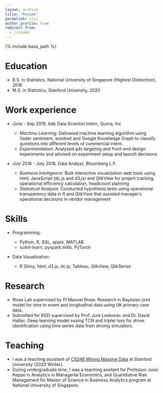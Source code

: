 ```yaml
---
layout: archive
title: "Resume"
permalink: /cv/
author_profile: true
redirect_from:
  - /resume
---
```


{% include base_path %}

Education
======
* B.S. in Statistics, National University of Singapore (Highest Distinction), 2016
* M.S. in Statistics, Stanford University, 2020


Work experience
======
* June - Sep 2019, Ads Data Scientist Intern, Quora, Inc
	- *Machine Learning*: Delivered machine learning algorithm using Vader sentiment, wordnet and Google Knowledge Graph to classify questions into different levels of commercial intent. 
	- *Experimentation*: Analyzed ads targeting and front-end design experiments and advised on experiment setup and
launch decisions
    
* July 2016 - July 2018, Data Analyst, Bloomberg L.P.
	- *Business Intelligence*: Built interactive visualization web tools using html, JavaScript (dc.js and d3.js) and QlikView for project tracking, operational efficiency calculation, headcount planning
	- *Statistical Analysis*: Conducted hypothesis tests using operational transparency data in R and QlikView that assisted manager’s operational decisions in vendor management
 

    
Skills
======
* Programming:
	- Python, R, SQL, spark, MATLAB
	- scikit-learn, pyspark.mllib, PyTorch

* Data Visualization:
	- R Shiny, html, d3.js, dc.js, Tableau, QlikView, QlikSense

  
Research
======
* Rivas Lab supervised by PI Manuel Rivas: Research in Bayesian joint model for time to event and longitudinal data using UK primary care data.
* Submitted for KDD supervised by Prof. Jure Leskovec and Dr. David Hallac: Deep learning model susing TCN and triplet loss for driver identification using time series data from driving simulators.

Teaching
======
* I was a teaching assistant of [CS246 Mining Massive Data](http://web.stanford.edu/class/cs246/) at Stanford University (2020 Winter).
* During undergraduate time, I was a teaching assitant for Professor Jussi Keppo in Analytics in Managerial Economics, and Quantitative Risk Management for Master of Science in Business Analytics program at National University of Singapore.
